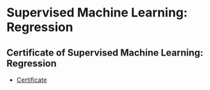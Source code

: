 # Supervised Machine Learning: Regression
## Certificate of Supervised Machine Learning: Regression
* [Certificate](https://www.coursera.org/account/accomplishments/verify/SAH82JF2XXPR)
